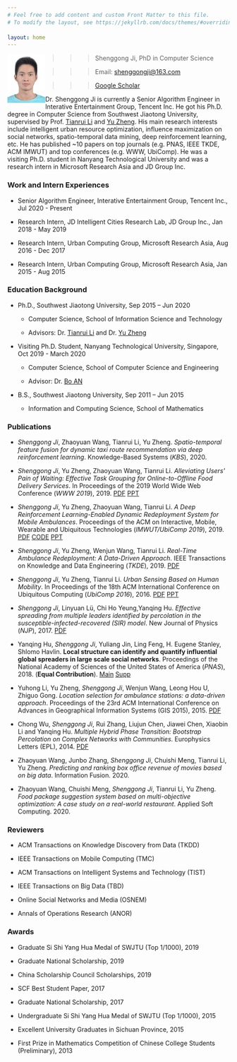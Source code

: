 ```yaml
---
# Feel free to add content and custom Front Matter to this file.
# To modify the layout, see https://jekyllrb.com/docs/themes/#overriding-theme-defaults

layout: home
---
```


<!-- My Bio -->
<!-- ------------ -->
<img style="float: left;" src="photo2.jpg" alt="photo" width="86"/>

>>>>> Shenggong Ji, PhD in Computer Science

>>>>> Email: <shenggongji@163.com>

>>>>> [Google Scholar](https://scholar.google.com/citations?user=vL5PwMIAAAAJ&hl=en)

<!-- (https://ieg.tencent.com/) -->
<!-- (https://www.tencent.com/zh-cn/).  -->
<!-- (https://www.microsoft.com/en-us/research/lab/microsoft-research-asia/) -->
<!-- ### __Short Bio__ -->

Dr. Shenggong Ji is currently a Senior Algorithm Engineer in Interative Entertainment Group, Tencent Inc. He got his Ph.D. degree in Computer Science from Southwest Jiaotong University, supervised by Prof. [Tianrui Li](http://userweb.swjtu.edu.cn/Userweb/trli30/) and [Yu Zheng](http://urban-computing.com/yuzheng). 
His main research interests include intelligent urban resource optimization, influence maximization on social networks, spatio-temporal data mining, deep reinforcement learning, etc. 
He has published ~10 papers on top journals (e.g. PNAS, IEEE TKDE, ACM IMWUT) and top conferences (e.g. WWW, UbiComp). 
He was a visiting Ph.D. student in Nanyang Technological University and was a research intern in Microsoft Research Asia and JD Group Inc. 

<!-- My Email: <shenggongji@163.com>; [My Google Scholar](https://scholar.google.com/citations?user=vL5PwMIAAAAJ&hl=en) -->
<!-- [My Github](https://github.com/SGJi) -->

### __Work and Intern Experiences__

* Senior Algorithm Engineer, Interative Entertainment Group, Tencent Inc., Jul 2020 - Present

   <!-- * Interative Entertainment Group -->

* Research Intern, JD Intelligent Cities Research Lab, JD Group Inc., Jan 2018 - May 2019

   <!-- * JD Intelligent Cities Research Lab -->

   <!-- * Deep reinforcement learning, spatio-temporal data mining -->

   <!-- * Dynamic ambulance redeployment, dynamic taxi route recommendation -->

* Research Intern, Urban Computing Group, Microsoft Research Asia, Aug 2016 - Dec 2017

   <!-- * Urban Computing Group -->

   <!-- * Spatio-temporal data mining, machine learning -->

   <!-- * Dynamic ambulance redeployment, food delivery task grouping -->

* Research Intern, Urban Computing Group, Microsoft Research Asia, Jan 2015 - Aug 2015

   <!-- * Urban Computing Group -->

   <!-- * Spatio-temporal data mining, machine learning -->

   <!-- * Mobile crowd sensing, ambulance location selection -->


### __Education Background__

* Ph.D., Southwest Jiaotong University, Sep 2015 – Jun 2020

   * Computer Science, School of Information Science and Technology

   * Advisors: Dr. [Tianrui Li](http://userweb.swjtu.edu.cn/Userweb/trli30/) and Dr. [Yu Zheng](http://urban-computing.com/yuzheng)

* Visiting Ph.D. Student, Nanyang Technological University, Singapore, Oct 2019 - March 2020

   * Computer Science, School of Computer Science and Engineering

   * Advisor: Dr. [Bo AN](https://www.ntu.edu.sg/home/boan/)

   <!-- * Supported by China Scholarship Council -->

* B.S., Southwest Jiaotong University, Sep 2011 – Jun 2015

   * Information and Computing Science, School of Mathematics

<!-- ### __Intern Experience__ -->

<!-- ### __Research Interest__

* Intelligent urban resource optimization

   * dynamic ambulance redeployment

   * dynamic taxi route recommendation

   * take-out food delivery task grouping

   * ambulance station selection

   * mobile crowd sensing

* Influence maximization on social networks

* Spatio-temporal data mining

* Deep reinforcement learning -->

<!-- ### __Recent News__

* 2020.06: Get the Ph.D. degree in Computer Science from Southwest Jiaotong University. 

* 2019.10: Visiting Nanyang Technological University, Singapore, and working with Dr. [Bo AN](https://www.ntu.edu.sg/home/boan/). 

* 2019.04: One paper on data-driven dynamic ambulance redeployment is accepted by TKDE.

* 2019.01: One paper on take-out food delivery task grouping is accepted by WWW 2019.

* 2019.01: One paper on DRL-based dynamic ambulance redeployment is accepted by IMWUT/UbiComp 2019.

* 2018.05: One paper on finding the most influential spreaders in social networks is accepted by PNAS.  -->

### __Publications__

* _Shenggong Ji_, Zhaoyuan Wang, Tianrui Li, Yu Zheng. _Spatio-temporal feature fusion for dynamic taxi route recommendation via deep reinforcement learning_. Knowledge-Based Systems (_KBS_), 2020.

* _Shenggong Ji_, Yu Zheng, Zhaoyuan Wang, Tianrui Li. _Alleviating Users' Pain of Waiting: Effective Task Grouping for Online-to-Offline Food Delivery Services_. In Proceedings of the 2019 World Wide Web Conference (_WWW 2019_), 2019. [PDF](https://drive.google.com/open?id=1-ZBEzmNFIIZmPjcR5Ikg4L7ap_rlfvrk) [PPT](https://drive.google.com/open?id=1_QTVKdECINNt4romRrM5NKflG_DosZDu)

* _Shenggong Ji_, Yu Zheng, Zhaoyuan Wang, Tianrui Li. _A Deep Reinforcement Learning-Enabled Dynamic Redeployment System for Mobile Ambulances_. Proceedings of the ACM on Interactive, Mobile, Wearable and Ubiquitous Technologies (_IMWUT/UbiComp 2019_), 2019. [PDF](https://drive.google.com/open?id=18m5zLLWMBxu3b1m0RskIXRNfWZSkChjP) [CODE](https://github.com/SGJi/DRL4AmbulanceRedeployment) [PPT](https://drive.google.com/open?id=1ec9dR61lXoz7pxfad8IU1RhwCmxo1fNV)

* _Shenggong Ji_, Yu Zheng, Wenjun Wang, Tianrui Li. _Real-Time Ambulance Redeployment: A Data-Driven Approach_. IEEE Transactions on Knowledge and Data Engineering (_TKDE_), 2019. [PDF](https://drive.google.com/open?id=140O6WYvG2OwisLMYS0TAwv40wDQN5ws6)

* _Shenggong Ji_, Yu Zheng, Tianrui Li. _Urban Sensing Based on Human Mobility_. In Proceedings of the 18th ACM International Conference on Ubiquitous Computing (_UbiComp 2016_), 2016. [PDF](https://drive.google.com/open?id=1DHACjQ0hRLKqz6SoeDYlJI1dZ_8CwagA) [PPT](https://drive.google.com/open?id=1330mqLIBo_rHNeiJYXaPyPkONeFix-C_)

* _Shenggong Ji_, Linyuan Lü, Chi Ho Yeung,Yanqing Hu. _Effective spreading from multiple leaders identified by percolation in the susceptible-infected-recovered (SIR) model_. New Journal of Physics (_NJP_), 2017. [PDF](https://iopscience.iop.org/article/10.1088/1367-2630/aa76b0)

* Yanqing Hu, _Shenggong Ji_, Yuliang Jin, Ling Feng, H. Eugene Stanley, Shlomo Havlin. __Local structure can identify and quantify influential global spreaders in large scale social networks__. Proceedings of the National Academy of Sciences of the United States of America (_PNAS_), 2018. (**Equal Contribution**). [Main](https://www.pnas.org/content/115/29/7468) [Supp](https://www.pnas.org/content/pnas/suppl/2018/07/02/1710547115.DCSupplemental/pnas.1710547115.sapp.pdf)

* Yuhong Li, Yu Zheng, _Shenggong Ji_, Wenjun Wang, Leong Hou U, Zhiguo Gong. _Location selection for ambulance stations: a data-driven approach_. Proceedings of the 23rd ACM International Conference on Advances in Geographical Information Systems (GIS 2015), 2015. [PDF](https://drive.google.com/open?id=1dID7YRavyvznIXv6MDKhjiaoOiSGBneF)

* Chong Wu, _Shenggong Ji_, Rui Zhang, Liujun Chen, Jiawei Chen, Xiaobin Li and Yanqing Hu. _Multiple Hybrid Phase Transition: Bootstrap Percolation on Complex Networks with Communities_. Europhysics Letters (EPL), 2014. [PDF](https://iopscience.iop.org/article/10.1209/0295-5075/107/48001)

* Zhaoyuan Wang, Junbo Zhang, _Shenggong Ji_, Chuishi Meng, Tianrui Li, Yu Zheng. _Predicting and ranking box office revenue of movies based on big data_. Information Fusion. 2020. 

* Zhaoyuan Wang, Chuishi Meng, _Shenggong Ji_, Tianrui Li, Yu Zheng. _Food package suggestion system based on multi-objective optimization: A case study on a real-world restaurant_. Applied Soft Computing. 2020. 

### __Reviewers__

* ACM Transactions on Knowledge Discovery from Data (TKDD)

* IEEE Transactions on Mobile Computing (TMC)

* ACM Transactions on Intelligent Systems and Technology (TIST)

* IEEE Transactions on Big Data (TBD)

* Online Social Networks and Media (OSNEM)

* Annals of Operations Research (ANOR)

### __Awards__

* Graduate Si Shi Yang Hua Medal of SWJTU (Top 1/1000), 2019

* Graduate National Scholarship, 2019

* China Scholarship Council Scholarships, 2019 

* SCF Best Student Paper, 2017

* Graduate National Scholarship, 2017

* Undergraduate Si Shi Yang Hua Medal of SWJTU (Top 1/1000), 2015

* Excellent University Graduates in Sichuan Province, 2015

* First Prize in Mathematics Competition of Chinese College Students (Preliminary), 2013
